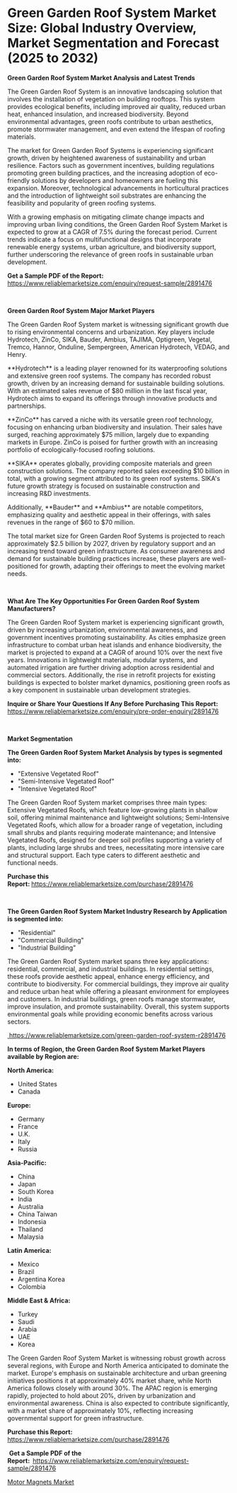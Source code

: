 <p><h1>Green Garden Roof System Market Size: Global Industry Overview, Market Segmentation and Forecast (2025 to 2032)</h1></p><p><strong>Green Garden Roof System Market Analysis and Latest Trends</strong></p>
<p><p>The Green Garden Roof System is an innovative landscaping solution that involves the installation of vegetation on building rooftops. This system provides ecological benefits, including improved air quality, reduced urban heat, enhanced insulation, and increased biodiversity. Beyond environmental advantages, green roofs contribute to urban aesthetics, promote stormwater management, and even extend the lifespan of roofing materials.</p><p>The market for Green Garden Roof Systems is experiencing significant growth, driven by heightened awareness of sustainability and urban resilience. Factors such as government incentives, building regulations promoting green building practices, and the increasing adoption of eco-friendly solutions by developers and homeowners are fueling this expansion. Moreover, technological advancements in horticultural practices and the introduction of lightweight soil substrates are enhancing the feasibility and popularity of green roofing systems.</p><p>With a growing emphasis on mitigating climate change impacts and improving urban living conditions, the Green Garden Roof System Market is expected to grow at a CAGR of 7.5% during the forecast period. Current trends indicate a focus on multifunctional designs that incorporate renewable energy systems, urban agriculture, and biodiversity support, further underscoring the relevance of green roofs in sustainable urban development.</p></p>
<p><strong>Get a Sample PDF of the Report:&nbsp;</strong> <a href="https://www.reliablemarketsize.com/enquiry/request-sample/2891476?utm_campaign=2526&utm_medium=2&utm_source=Github&utm_content=ia&utm_term=14032025&utm_id=green-garden-roof-system">https://www.reliablemarketsize.com/enquiry/request-sample/2891476</a></p>
<p>&nbsp;</p>
<p><strong>Green Garden Roof System Major Market Players</strong></p>
<p><p>The Green Garden Roof System market is witnessing significant growth due to rising environmental concerns and urbanization. Key players include Hydrotech, ZinCo, SIKA, Bauder, Ambius, TAJIMA, Optigreen, Vegetal, Tremco, Hannor, Onduline, Sempergreen, American Hydrotech, VEDAG, and Henry.</p><p>**Hydrotech** is a leading player renowned for its waterproofing solutions and extensive green roof systems. The company has recorded robust growth, driven by an increasing demand for sustainable building solutions. With an estimated sales revenue of $80 million in the last fiscal year, Hydrotech aims to expand its offerings through innovative products and partnerships.</p><p>**ZinCo** has carved a niche with its versatile green roof technology, focusing on enhancing urban biodiversity and insulation. Their sales have surged, reaching approximately $75 million, largely due to expanding markets in Europe. ZinCo is poised for further growth with an increasing portfolio of ecologically-focused roofing solutions.</p><p>**SIKA** operates globally, providing composite materials and green construction solutions. The company reported sales exceeding $10 billion in total, with a growing segment attributed to its green roof systems. SIKA's future growth strategy is focused on sustainable construction and increasing R&D investments.</p><p>Additionally, **Bauder** and **Ambius** are notable competitors, emphasizing quality and aesthetic appeal in their offerings, with sales revenues in the range of $60 to $70 million.</p><p>The total market size for Green Garden Roof Systems is projected to reach approximately $2.5 billion by 2027, driven by regulatory support and an increasing trend toward green infrastructure. As consumer awareness and demand for sustainable building practices increase, these players are well-positioned for growth, adapting their offerings to meet the evolving market needs.</p></p>
<p>&nbsp;</p>
<p><strong>What Are The Key Opportunities For Green Garden Roof System Manufacturers?</strong></p>
<p><p>The Green Garden Roof System market is experiencing significant growth, driven by increasing urbanization, environmental awareness, and government incentives promoting sustainability. As cities emphasize green infrastructure to combat urban heat islands and enhance biodiversity, the market is projected to expand at a CAGR of around 10% over the next five years. Innovations in lightweight materials, modular systems, and automated irrigation are further driving adoption across residential and commercial sectors. Additionally, the rise in retrofit projects for existing buildings is expected to bolster market dynamics, positioning green roofs as a key component in sustainable urban development strategies.</p></p>
<p><strong>Inquire or Share Your Questions If Any Before Purchasing This Report:</strong> <a href="https://www.reliablemarketsize.com/enquiry/pre-order-enquiry/2891476?utm_campaign=2526&utm_medium=2&utm_source=Github&utm_content=ia&utm_term=14032025&utm_id=green-garden-roof-system">https://www.reliablemarketsize.com/enquiry/pre-order-enquiry/2891476</a></p>
<p>&nbsp;</p>
<p><strong>Market Segmentation</strong></p>
<p><strong>The Green Garden Roof System Market Analysis by types is segmented into:</strong></p>
<p><ul><li>"Extensive Vegetated Roof"</li><li>"Semi-Intensive Vegetated Roof"</li><li>"Intensive Vegetated Roof"</li></ul></p>
<p><p>The Green Garden Roof System market comprises three main types: Extensive Vegetated Roofs, which feature low-growing plants in shallow soil, offering minimal maintenance and lightweight solutions; Semi-Intensive Vegetated Roofs, which allow for a broader range of vegetation, including small shrubs and plants requiring moderate maintenance; and Intensive Vegetated Roofs, designed for deeper soil profiles supporting a variety of plants, including large shrubs and trees, necessitating more intensive care and structural support. Each type caters to different aesthetic and functional needs.</p></p>
<p><strong>Purchase this Report:&nbsp;</strong><a href="https://www.reliablemarketsize.com/purchase/2891476?utm_campaign=2526&utm_medium=2&utm_source=Github&utm_content=ia&utm_term=14032025&utm_id=green-garden-roof-system">https://www.reliablemarketsize.com/purchase/2891476</a></p>
<p>&nbsp;</p>
<p><strong>The Green Garden Roof System Market Industry Research by Application is segmented into:</strong></p>
<p><ul><li>"Residential"</li><li>"Commercial Building"</li><li>"Industrial Building"</li></ul></p>
<p><p>The Green Garden Roof System market spans three key applications: residential, commercial, and industrial buildings. In residential settings, these roofs provide aesthetic appeal, enhance energy efficiency, and contribute to biodiversity. For commercial buildings, they improve air quality and reduce urban heat while offering a pleasant environment for employees and customers. In industrial buildings, green roofs manage stormwater, improve insulation, and promote sustainability. Overall, this system supports environmental goals while providing economic benefits across various sectors.</p></p>
<p><a href="https://www.reliablemarketsize.com/green-garden-roof-system-r2891476?utm_campaign=2526&utm_medium=2&utm_source=Github&utm_content=ia&utm_term=14032025&utm_id=green-garden-roof-system">&nbsp;https://www.reliablemarketsize.com/green-garden-roof-system-r2891476</a></p>
<p><strong>In terms of Region, the Green Garden Roof System Market Players available by Region are:</strong></p>
<p>
    <p> <strong> North America: </strong>
        <ul>
            <li>United States</li>
            <li>Canada</li>
        </ul>
        </p> 
    <p> <strong> Europe: </strong>
        <ul>
            <li>Germany</li>
            <li>France</li>
            <li>U.K.</li>
            <li>Italy</li>
            <li>Russia</li>
        </ul>
        </p> 
    <p> <strong> Asia-Pacific: </strong>
        <ul>
            <li>China</li>
            <li>Japan</li>
            <li>South Korea</li>
            <li>India</li>
            <li>Australia</li>
            <li>China Taiwan</li>
            <li>Indonesia</li>
            <li>Thailand</li>
            <li>Malaysia</li>
        </ul>
        </p> 
    <p> <strong> Latin America: </strong>
        <ul>
            <li>Mexico</li>
            <li>Brazil</li>
            <li>Argentina Korea</li>
            <li>Colombia</li>
        </ul>
        </p> 
    <p> <strong> Middle East & Africa: </strong>
        <ul>
            <li>Turkey</li>
            <li>Saudi</li>
            <li>Arabia</li>
            <li>UAE</li>
            <li>Korea</li>
        </ul>
    </p>
    </p>
<p><p>The Green Garden Roof System Market is witnessing robust growth across several regions, with Europe and North America anticipated to dominate the market. Europe's emphasis on sustainable architecture and urban greening initiatives positions it at approximately 40% market share, while North America follows closely with around 30%. The APAC region is emerging rapidly, projected to hold about 20%, driven by urbanization and environmental awareness. China is also expected to contribute significantly, with a market share of approximately 10%, reflecting increasing governmental support for green infrastructure.</p></p>
<p><strong>Purchase this Report: </strong><a href="https://www.reliablemarketsize.com/purchase/2891476?utm_campaign=2526&utm_medium=2&utm_source=Github&utm_content=ia&utm_term=14032025&utm_id=green-garden-roof-system">https://www.reliablemarketsize.com/purchase/2891476</a></p>
<p>&nbsp;<strong>Get a Sample PDF of the Report:&nbsp;&nbsp;</strong><a href="https://www.reliablemarketsize.com/enquiry/request-sample/2891476?utm_campaign=2526&utm_medium=2&utm_source=Github&utm_content=ia&utm_term=14032025&utm_id=green-garden-roof-system">https://www.reliablemarketsize.com/enquiry/request-sample/2891476</a></p>
<p><strong></strong></p>
<p><p><a href="https://github.com/lizamflotow/Market-Research-Report-List-1/blob/main/motor-magnets-market.md?utm_campaign=2526&utm_medium=2&utm_source=Github&utm_content=ia&utm_term=14032025&utm_id=green-garden-roof-system">Motor Magnets Market</a></p></p>